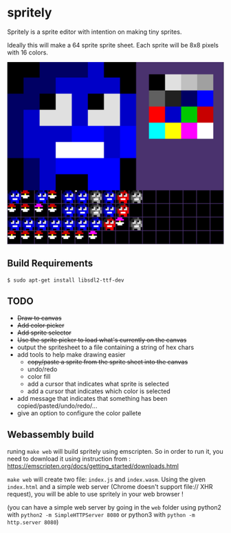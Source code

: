# spritely
Spritely is a sprite editor with intention on making tiny sprites.

Ideally this will make a 64 sprite sprite sheet.  Each sprite will be 8x8 pixels with 16 colors.

![spritely](./docs/spritely.png)

## Build Requirements

```
$ sudo apt-get install libsdl2-ttf-dev
```

## TODO
- ~~Draw to canvas~~
- ~~Add color picker~~
- ~~Add sprite selector~~
- ~~Use the sprite picker to load what's currently on the canvas~~
- output the spritesheet to a file containing a string of hex chars
- add tools to help make drawing easier
    - ~~copy/paste a sprite from the sprite sheet into the canvas~~
    - undo/redo
    - color fill
    - add a cursor that indicates what sprite is selected
    - add a cursor that indicates which color is selected
- add message that indicates that something has been copied/pasted/undo/redo/...
- give an option to configure the color pallete

## Webassembly build

runing `make web` will build spritely using emscripten. So in order to run it, you need to download it using instruction from : https://emscripten.org/docs/getting_started/downloads.html

`make web` will create two file: `index.js` and `index.wasm`. Using the given `index.html` and a simple web server (Chrome doesn't support file:// XHR request), you will be able to use spritely in your web browser !

(you can have a simple web server by going in the `web` folder using python2 with `python2 -m SimpleHTTPServer 8080` or python3 with `python -m http.server 8080`)